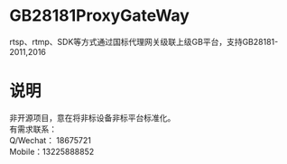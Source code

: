 # GB28181ProxyGateWay
rtsp、rtmp、SDK等方式通过国标代理网关级联上级GB平台，支持GB28181-2011,2016

# 说明
非开源项目，意在将非标设备非标平台标准化。  
有需求联系：  
Q/Wechat： 18675721  
Mobile：13225888852  
